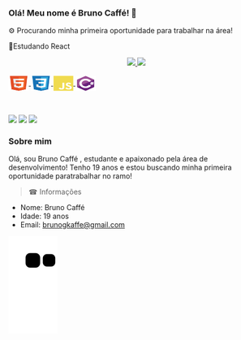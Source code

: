 ### Olá! Meu nome é Bruno Caffé! 👋

⚙ Procurando minha primeira oportunidade para trabalhar na área!

🌱Estudando React

<div align="center"> 
 <a href="https://github.com/BrunoCaffz">
  <img height="190em" src="https://github-readme-stats.vercel.app/api?username=BrunoCaffz&show_icons=true&theme=dracula&include_all_commits=true&count_private=true"/>
  <img height="190em" src="https://github-readme-stats.vercel.app/api/top-langs/?username=BrunoCaffz&layout=compact&langs_count=7&theme=dracula"/>
</div>
  
  <div style="display: inline_block"><br>
<img align="center" alt="Rafa-HTML" height="30" width="40" src="https://raw.githubusercontent.com/devicons/devicon/master/icons/html5/html5-original.svg">
<img align="center" alt="Rafa-CSS" height="30" width="40" src="https://raw.githubusercontent.com/devicons/devicon/master/icons/css3/css3-original.svg">
<img align="center" alt="Rafa-Js" height="30" width="40" src="https://raw.githubusercontent.com/devicons/devicon/master/icons/javascript/javascript-plain.svg">
<img align="center" alt="Rafa-Csharp" height="30" width="40" src="https://raw.githubusercontent.com/devicons/devicon/master/icons/csharp/csharp-original.svg">
  </div>

  ##

<div style="Displayy: inline_block"><br>
 <a href="https://www.linkedin.com/in/bruno-caff%C3%A9-977a28238/" target="_blank"> <img src="https://img.shields.io/badge/linkedin-%230077B5.svg?style=for-the-badge&logo=linkedin&logoColor=white" target="_blank"></a>
 <a href="https://www.instagram.com/brun_caffz/" target="_blank"> <img src="https://img.shields.io/badge/Instagram-%23E4405F.svg?style=for-the-badge&logo=Instagram&logoColor=white" target="_blank"></a>
 <a href="mailto:brunogkaffe@gmail.com" target="_blank"> <img src="https://img.shields.io/badge/Gmail-D14836?style=for-the-badge&logo=gmail&logoColor=white)" target="_blank"></a>
 
 ### Sobre mim  
 <p> Olá, sou Bruno Caffé , estudante e apaixonado pela área de desenvolvimento! Tenho 19 anos e estou buscando minha primeira oportunidade paratrabalhar no ramo! </p>
 
 
 > ☎ Informações
  * Nome: Bruno Caffé
  * Idade: 19 anos
  * Email: <a href="mailto:brunogkaffe@gmail.com"> brunogkaffe@gmail.com</a>
 
  ![Snake animation](https://github.com/BrunoCaffz/BrunoCaffz/blob/output/github-contribution-grid-snake.svg)
 
